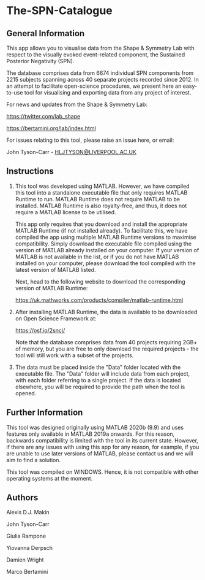 # The-SPN-Catalogue

## General Information

This app allows you to visualise data from the Shape & Symmetry Lab with respect to the visually evoked event-related component, the Sustained Posterior Negativity (SPN).

The database comprises data from 6674 individual SPN components from 2215 subjects spanning across 40 separate projects recorded since 2012. In an attempt to facilitate open-science procedures, we present here an easy-to-use tool for visualising and exporting data from any project of interest. 

For news and updates from the Shape & Symmetry Lab:

https://twitter.com/lab_shape

https://bertamini.org/lab/index.html

For issues relating to this tool, please raise an issue here, or email:

John Tyson-Carr - HLJTYSON@LIVERPOOL.AC.UK

## Instructions

1)  This tool was developed using MATLAB. However, we have compiled this tool into a standalone executable file that only requires MATLAB Runtime to run. MATLAB Runtime does not       require MATLAB to be installed. MATLAB Runtime is also royalty-free, and thus, it does not require a MATLAB license to be utilised.

    This app only requires that you download and install the appropriate MATLAB Runtime (if not installed already). To facilitate this, we have compiled the app using multiple         MATLAB Runtime versions to maximise compatibility. Simply download the executable file compiled using the version of MATLAB already installed on your computer. If your version     of MATLAB is not available in the list, or if you do not have MATLAB installed on your computer, please download the tool compiled with the latest version of MATLAB listed. 
    
    Next, head to the following website to download the corresponding version of MATLAB Runtime:
    
    https://uk.mathworks.com/products/compiler/matlab-runtime.html

2)  After installing MATLAB Runtime, the data is available to be downloaded on Open Science Framework at:

    https://osf.io/2sncj/

    Note that the database comprises data from 40 projects requiring 2GB+ of memory, but you are free to only download the required projects - the tool will still work with a         subset of the projects.
    
3)  The data must be placed inside the "Data" folder located with the executable file. The "Data" folder will include data from each project, with each folder referring to a       single project. If the data is located elsewhere, you will be required to provide the path when the tool is opened. 

## Further Information

This tool was designed originally using MATLAB 2020b (9.9) and uses features only available in MATLAB 2019a onwards. For this reason, backwards compatibility is limited with the tool in its current state. However, if there are any issues with using this app for any reason, for example, if you are unable to use later versions of MATLAB, please contact us and we will aim to find a solution.

This tool was compiled on WINDOWS. Hence, it is not compatible with other operating systems at the moment.

## Authors

Alexis D.J. Makin

John Tyson-Carr

Giulia Rampone

Yiovanna Derpsch

Damien Wright

Marco Bertamini

